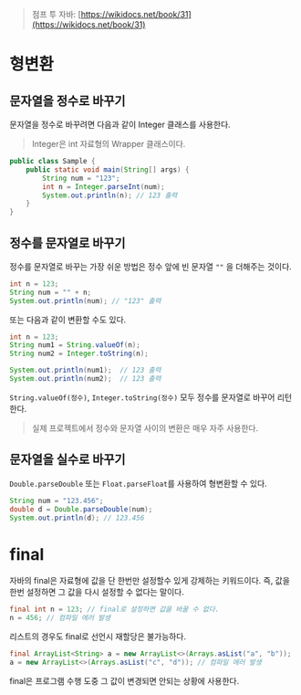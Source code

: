 > 점프 투 자바: [https://wikidocs.net/book/31](https://wikidocs.net/book/31)
> 

# 형변환

## 문자열을 정수로 바꾸기

문자열을 정수로 바꾸려면 다음과 같이 Integer 클래스를 사용한다.

> Integer은 int 자료형의 Wrapper 클래스이다.
> 

```java
public class Sample {
	public static void main(String[] args) {
		String num = "123";
		int n = Integer.parseInt(num); 
		System.out.println(n); // 123 출력
	}
}
```

## 정수를 문자열로 바꾸기

정수를 문자열로 바꾸는 가장 쉬운 방법은 정수 앞에 빈 문자열 `""` 을 더해주는 것이다.

```java
int n = 123;
String num = "" + n;
System.out.println(num); // "123" 출력
```

또는 다음과 같이 변환할 수도 있다.

```java
int n = 123;
String num1 = String.valueOf(n);
String num2 = Integer.toString(n); 

System.out.println(num1);  // 123 출력
System.out.println(num2);  // 123 출력
```

`String.valueOf(정수)`, `Integer.toString(정수)` 모두 정수를 문자열로 바꾸어 리턴한다.

> 실제 프로젝트에서 정수와 문자열 사이의 변환은 매우 자주 사용한다.
> 

## 문자열을 실수로 바꾸기

`Double.parseDouble` 또는 `Float.parseFloat`를 사용하여 형변환할 수 있다.

```java
String num = "123.456"; 
double d = Double.parseDouble(num);
System.out.println(d); // 123.456
```

# final

자바의 final은 자료형에 값을 단 한번만 설정할수 있게 강제하는 키워드이다. 즉, 값을 한번 설정하면 그 값을 다시 설정할 수 없다는 말이다.

```java
final int n = 123; // final로 설정하면 값을 바꿀 수 없다.
n = 456; // 컴파일 에러 발생
```

리스트의 경우도 final로 선언시 재할당은 불가능하다.

```java
final ArrayList<String> a = new ArrayList<>(Arrays.asList("a", "b"));
a = new ArrayList<>(Arrays.asList("c", "d")); // 컴파일 에러 발생
```

final은 프로그램 수행 도중 그 값이 변경되면 안되는 상황에 사용한다.